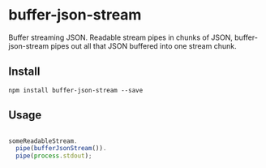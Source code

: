 # buffer-json-stream

Buffer streaming JSON. Readable stream pipes in chunks of JSON, buffer-json-stream pipes out all that JSON buffered into one stream chunk.

## Install

```
npm install buffer-json-stream --save
```

## Usage

```javascript

someReadableStream.
  pipe(bufferJsonStream()).
  pipe(process.stdout);
  
```

